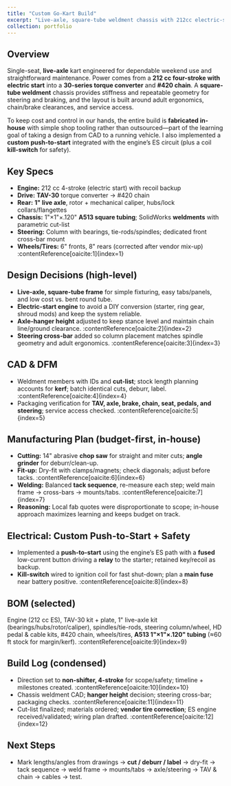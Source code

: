 ```yaml
---
title: "Custom Go-Kart Build"
excerpt: "Live-axle, square-tube weldment chassis with 212cc electric-start power, 30-series TAV, and a practical in-house manufacturing plan (CAD → cuts → welds)."
collection: portfolio
---
```


## Overview
Single-seat, **live-axle** kart engineered for dependable weekend use and straightforward maintenance. Power comes from a **212 cc four-stroke with electric start** into a **30-series torque converter** and **#420 chain**. A **square-tube weldment** chassis provides stiffness and repeatable geometry for steering and braking, and the layout is built around adult ergonomics, chain/brake clearances, and service access.

To keep cost and control in our hands, the entire build is **fabricated in-house** with simple shop tooling rather than outsourced—part of the learning goal of taking a design from CAD to a running vehicle. I also implemented a **custom push-to-start** integrated with the engine’s ES circuit (plus a coil **kill-switch** for safety).

## Key Specs
- **Engine:** 212 cc 4-stroke (electric start) with recoil backup  
- **Drive:** **TAV-30** torque converter → #420 chain  
- **Rear:** **1" live axle**, rotor + mechanical caliper, hubs/lock collars/flangettes  
- **Chassis:** 1"×1"×.120" **A513 square tubing**; SolidWorks **weldments** with parametric cut-list  
- **Steering:** Column with bearings, tie-rods/spindles; dedicated front cross-bar mount  
- **Wheels/Tires:** 6" fronts, 8" rears (corrected after vendor mix-up) :contentReference[oaicite:1]{index=1}

## Design Decisions (high-level)
- **Live-axle, square-tube frame** for simple fixturing, easy tabs/panels, and low cost vs. bent round tube.  
- **Electric-start engine** to avoid a DIY conversion (starter, ring gear, shroud mods) and keep the system reliable.  
- **Axle-hanger height** adjusted to keep stance level and maintain chain line/ground clearance. :contentReference[oaicite:2]{index=2}
- **Steering cross-bar** added so column placement matches spindle geometry and adult ergonomics. :contentReference[oaicite:3]{index=3}

## CAD & DFM
- Weldment members with IDs and **cut-list**; stock length planning accounts for **kerf**; batch identical cuts, deburr, label. :contentReference[oaicite:4]{index=4}  
- Packaging verification for **TAV, axle, brake, chain, seat, pedals, and steering**; service access checked. :contentReference[oaicite:5]{index=5}

## Manufacturing Plan (budget-first, in-house)
- **Cutting:** 14" abrasive **chop saw** for straight and miter cuts; **angle grinder** for deburr/clean-up.  
- **Fit-up:** Dry-fit with clamps/magnets; check diagonals; adjust before tacks. :contentReference[oaicite:6]{index=6}  
- **Welding:** Balanced **tack sequence**, re-measure each step; weld main frame → cross-bars → mounts/tabs. :contentReference[oaicite:7]{index=7}  
- **Reasoning:** Local fab quotes were disproportionate to scope; in-house approach maximizes learning and keeps budget on track.

## Electrical: Custom Push-to-Start + Safety
- Implemented a **push-to-start** using the engine’s ES path with a **fused** low-current button driving a **relay** to the starter; retained key/recoil as backup.  
- **Kill-switch** wired to ignition coil for fast shut-down; plan a **main fuse** near battery positive. :contentReference[oaicite:8]{index=8}

## BOM (selected)
Engine (212 cc ES), TAV-30 kit + plate, 1" live-axle kit (bearings/hubs/rotor/caliper), spindles/tie-rods, steering column/wheel, HD pedal & cable kits, #420 chain, wheels/tires, **A513 1"×1"×.120" tubing** (≈60 ft stock for margin/kerf). :contentReference[oaicite:9]{index=9}

## Build Log (condensed)
- Direction set to **non-shifter, 4-stroke** for scope/safety; timeline + milestones created. :contentReference[oaicite:10]{index=10}  
- Chassis weldment CAD; **hanger height** decision; steering cross-bar; packaging checks. :contentReference[oaicite:11]{index=11}  
- Cut-list finalized; materials ordered; **vendor tire correction**; ES engine received/validated; wiring plan drafted. :contentReference[oaicite:12]{index=12}

## Next Steps
- Mark lengths/angles from drawings → **cut / deburr / label** → dry-fit → tack sequence → weld frame → mounts/tabs → axle/steering → TAV & chain → cables → test. 
